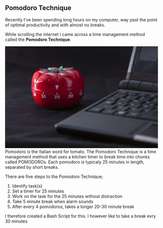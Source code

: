 ## Pomodoro Technique

Recently I've been spending long hours on my computer, way past the point of optimal productivity and with almost no breaks.

While scrolling the internet I came across a time management method called the **Pomodoro Technique**.

![pomodoro.timer](pomodoro.jpeg)
Pomodoro is the Italian word for tomato.
The Pomodoro Technique is a time management method that uses a kitchen timer to break time into chunks called POMODOROs.
Each pomodoro is typicaly 25 minutes in length, separated by short breaks.

There are five steps to the Pomodoro Technique;
1. Identify task(s)
2. Set a timer for 25 minutes
3. Work on the task for the 25 minutes without distraction
4. Take 5 minute break when alarm sounds
5. After every 4 pomodoros, takes a longer 20-30 minute break

I therefore created a Bash Script for this. I however like to take a break evry 30 minutes 

